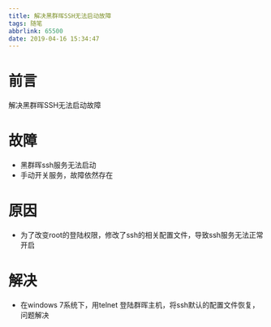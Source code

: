 ```yaml
---
title: 解决黑群晖SSH无法启动故障
tags: 随笔
abbrlink: 65500
date: 2019-04-16 15:34:47
---
```

# 前言

解决黑群晖SSH无法启动故障

<!---more--->

# 故障

- 黑群晖ssh服务无法启动
- 手动开关服务，故障依然存在

# 原因

<!--more-->

- 为了改变root的登陆权限，修改了ssh的相关配置文件，导致ssh服务无法正常开启

# 解决

- 在windows 7系统下，用telnet 登陆群晖主机，将ssh默认的配置文件恢复，问题解决
